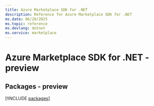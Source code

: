 ```yaml
---
title: Azure Marketplace SDK for .NET
description: Reference for Azure Marketplace SDK for .NET
ms.date: 06/20/2025
ms.topic: reference
ms.devlang: dotnet
ms.service: marketplace
---
```

# Azure Marketplace SDK for .NET - preview
## Packages - preview
[!INCLUDE [packages](marketplace-index.md)]